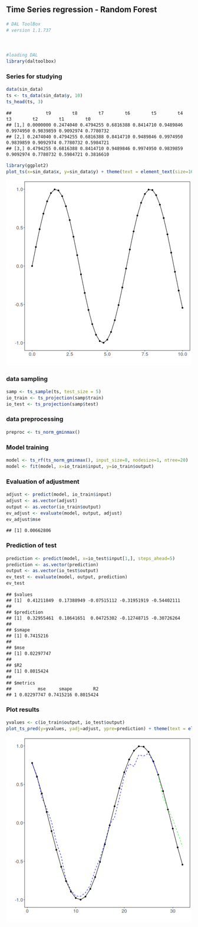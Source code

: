 ## Time Series regression - Random Forest


``` r
# DAL ToolBox
# version 1.1.737



#loading DAL
library(daltoolbox) 
```

### Series for studying


``` r
data(sin_data)
ts <- ts_data(sin_data$y, 10)
ts_head(ts, 3)
```

```
##             t9        t8        t7        t6        t5        t4        t3        t2        t1        t0
## [1,] 0.0000000 0.2474040 0.4794255 0.6816388 0.8414710 0.9489846 0.9974950 0.9839859 0.9092974 0.7780732
## [2,] 0.2474040 0.4794255 0.6816388 0.8414710 0.9489846 0.9974950 0.9839859 0.9092974 0.7780732 0.5984721
## [3,] 0.4794255 0.6816388 0.8414710 0.9489846 0.9974950 0.9839859 0.9092974 0.7780732 0.5984721 0.3816610
```


``` r
library(ggplot2)
plot_ts(x=sin_data$x, y=sin_data$y) + theme(text = element_text(size=16))
```

![plot of chunk unnamed-chunk-3](fig/ts_rf/unnamed-chunk-3-1.png)

### data sampling


``` r
samp <- ts_sample(ts, test_size = 5)
io_train <- ts_projection(samp$train)
io_test <- ts_projection(samp$test)
```

### data preprocessing


``` r
preproc <- ts_norm_gminmax()
```

### Model training


``` r
model <- ts_rf(ts_norm_gminmax(), input_size=8, nodesize=1, ntree=20)
model <- fit(model, x=io_train$input, y=io_train$output)
```

### Evaluation of adjustment


``` r
adjust <- predict(model, io_train$input)
adjust <- as.vector(adjust)
output <- as.vector(io_train$output)
ev_adjust <- evaluate(model, output, adjust)
ev_adjust$mse
```

```
## [1] 0.00662806
```

### Prediction of test


``` r
prediction <- predict(model, x=io_test$input[1,], steps_ahead=5)
prediction <- as.vector(prediction)
output <- as.vector(io_test$output)
ev_test <- evaluate(model, output, prediction)
ev_test
```

```
## $values
## [1]  0.41211849  0.17388949 -0.07515112 -0.31951919 -0.54402111
## 
## $prediction
## [1]  0.32955461  0.18641651  0.04725302 -0.12748715 -0.30726264
## 
## $smape
## [1] 0.7415216
## 
## $mse
## [1] 0.02297747
## 
## $R2
## [1] 0.8015424
## 
## $metrics
##          mse     smape        R2
## 1 0.02297747 0.7415216 0.8015424
```

### Plot results


``` r
yvalues <- c(io_train$output, io_test$output)
plot_ts_pred(y=yvalues, yadj=adjust, ypre=prediction) + theme(text = element_text(size=16))
```

![plot of chunk unnamed-chunk-9](fig/ts_rf/unnamed-chunk-9-1.png)

